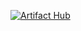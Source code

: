 [![Artifact Hub](https://img.shields.io/endpoint?url=https://artifacthub.io/badge/repository/my-charts)](https://artifacthub.io/packages/search?repo=my-charts)
